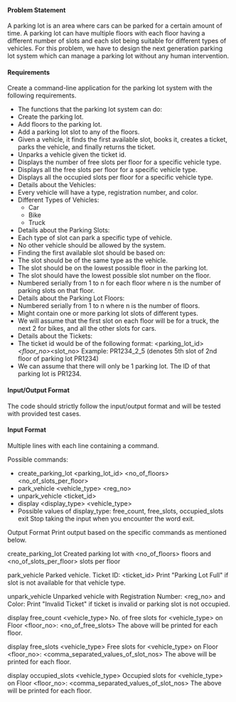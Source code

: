 #### Problem Statement
A parking lot is an area where cars can be parked for a certain amount of time. A parking lot can have multiple floors with each floor having a different number of slots and each slot being suitable for different types of vehicles.
For this problem, we have to design the next generation parking lot system which can manage a parking lot without any human intervention.


#### Requirements
Create a command-line application for the parking lot system with the following requirements.

* The functions that the parking lot system can do:
 * Create the parking lot.
 * Add floors to the parking lot.
 * Add a parking lot slot to any of the floors.
 * Given a vehicle, it finds the first available slot, books it, creates a ticket, parks the vehicle, and finally returns the ticket.
 * Unparks a vehicle given the ticket id.
 * Displays the number of free slots per floor for a specific vehicle type.
 * Displays all the free slots per floor for a specific vehicle type.
 * Displays all the occupied slots per floor for a specific vehicle type.
* Details about the Vehicles:
 * Every vehicle will have a type, registration number, and color.
 * Different Types of Vehicles:
   * Car
   * Bike
   * Truck
* Details about the Parking Slots:
 * Each type of slot can park a specific type of vehicle.
 * No other vehicle should be allowed by the system.
 * Finding the first available slot should be based on:
  * The slot should be of the same type as the vehicle.
  * The slot should be on the lowest possible floor in the parking lot.
  * The slot should have the lowest possible slot number on the floor.
 * Numbered serially from 1 to n for each floor where n is the number of parking slots on that floor.
* Details about the Parking Lot Floors:
 * Numbered serially from 1 to n where n is the number of floors.
 * Might contain one or more parking lot slots of different types.
 * We will assume that the first slot on each floor will be for a truck, the next 2 for bikes, and all the other slots for cars.
* Details about the Tickets:
 * The ticket id would be of the following format:
<parking_lot_id>_<floor_no>_<slot_no>
Example: PR1234_2_5 (denotes 5th slot of 2nd floor of parking lot PR1234)
* We can assume that there will only be 1 parking lot. The ID of that parking lot is PR1234.

#### Input/Output Format
The code should strictly follow the input/output format and will be tested with provided test cases.

#### Input Format
Multiple lines with each line containing a command.

Possible commands:

* create_parking_lot <parking_lot_id> <no_of_floors> <no_of_slots_per_floor>
* park_vehicle <vehicle_type> <reg_no> <color>
* unpark_vehicle <ticket_id>
* display <display_type> <vehicle_type>
 * Possible values of display_type: free_count, free_slots, occupied_slots
exit
Stop taking the input when you encounter the word exit.


Output Format
Print output based on the specific commands as mentioned below.

create_parking_lot
Created parking lot with <no_of_floors> floors and <no_of_slots_per_floor> slots per floor

park_vehicle
Parked vehicle. Ticket ID: <ticket_id>
Print "Parking Lot Full" if slot is not available for that vehicle type.

unpark_vehicle
Unparked vehicle with Registration Number: <reg_no> and Color: <color>
Print "Invalid Ticket" if ticket is invalid or parking slot is not occupied.

display free_count <vehicle_type>
No. of free slots for <vehicle_type> on Floor <floor_no>: <no_of_free_slots>
The above will be printed for each floor.

display free_slots <vehicle_type>
Free slots for <vehicle_type> on Floor <floor_no>: <comma_separated_values_of_slot_nos>
The above will be printed for each floor.

display occupied_slots <vehicle_type>
Occupied slots for <vehicle_type> on Floor <floor_no>: <comma_separated_values_of_slot_nos>
The above will be printed for each floor.